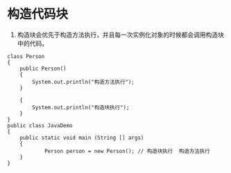 # 构造代码块
1. 构造块会优先于构造方法执行，并且每一次实例化对象的时候都会调用构造块中的代码。
```
class Person
{
	public Person()
	{
		System.out.println("构造方法执行");
	}

	{
		System.out.println("构造块执行");
	}
}
public class JavaDemo 
{
	public static void main (String [] args)
	{
			Person person = new Person(); // 构造块执行  构造方法执行
	}
}
```

